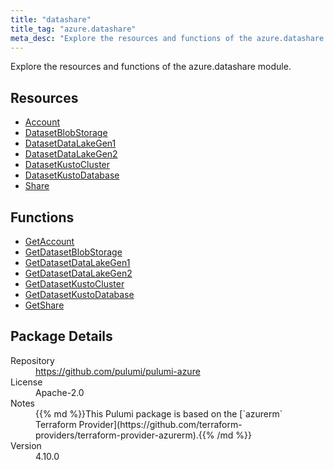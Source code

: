 ```yaml
---
title: "datashare"
title_tag: "azure.datashare"
meta_desc: "Explore the resources and functions of the azure.datashare module."
---
```


<!-- WARNING: this file was generated by Pulumi Docs Generator. -->
<!-- Do not edit by hand unless you're certain you know what you are doing! -->

Explore the resources and functions of the azure.datashare module.

<h2 id="resources">Resources</h2>
<ul class="api">
    <li><a href="account" title="Account"><span class="symbol resource"></span>Account</a></li>
    <li><a href="datasetblobstorage" title="DatasetBlobStorage"><span class="symbol resource"></span>DatasetBlobStorage</a></li>
    <li><a href="datasetdatalakegen1" title="DatasetDataLakeGen1"><span class="symbol resource"></span>DatasetDataLakeGen1</a></li>
    <li><a href="datasetdatalakegen2" title="DatasetDataLakeGen2"><span class="symbol resource"></span>DatasetDataLakeGen2</a></li>
    <li><a href="datasetkustocluster" title="DatasetKustoCluster"><span class="symbol resource"></span>DatasetKustoCluster</a></li>
    <li><a href="datasetkustodatabase" title="DatasetKustoDatabase"><span class="symbol resource"></span>DatasetKustoDatabase</a></li>
    <li><a href="share" title="Share"><span class="symbol resource"></span>Share</a></li>
</ul>

<h2 id="functions">Functions</h2>
<ul class="api">
    <li><a href="getaccount" title="GetAccount"><span class="symbol function"></span>GetAccount</a></li>
    <li><a href="getdatasetblobstorage" title="GetDatasetBlobStorage"><span class="symbol function"></span>GetDatasetBlobStorage</a></li>
    <li><a href="getdatasetdatalakegen1" title="GetDatasetDataLakeGen1"><span class="symbol function"></span>GetDatasetDataLakeGen1</a></li>
    <li><a href="getdatasetdatalakegen2" title="GetDatasetDataLakeGen2"><span class="symbol function"></span>GetDatasetDataLakeGen2</a></li>
    <li><a href="getdatasetkustocluster" title="GetDatasetKustoCluster"><span class="symbol function"></span>GetDatasetKustoCluster</a></li>
    <li><a href="getdatasetkustodatabase" title="GetDatasetKustoDatabase"><span class="symbol function"></span>GetDatasetKustoDatabase</a></li>
    <li><a href="getshare" title="GetShare"><span class="symbol function"></span>GetShare</a></li>
</ul>

<h2 id="package-details">Package Details</h2>
<dl class="package-details">
	<dt>Repository</dt>
	<dd><a href="https://github.com/pulumi/pulumi-azure">https://github.com/pulumi/pulumi-azure</a></dd>
	<dt>License</dt>
	<dd>Apache-2.0</dd>
	<dt>Notes</dt>
	<dd>{{% md %}}This Pulumi package is based on the [`azurerm` Terraform Provider](https://github.com/terraform-providers/terraform-provider-azurerm).{{% /md %}}</dd>
	<dt>Version</dt>
	<dd>4.10.0</dd>
</dl>

